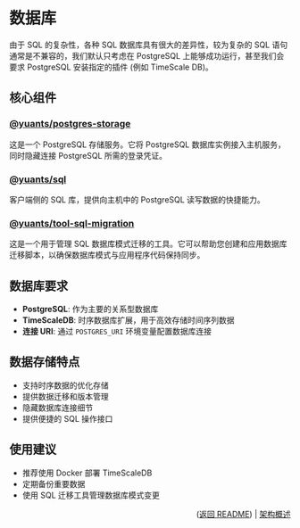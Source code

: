 # 数据库

由于 SQL 的复杂性，各种 SQL 数据库具有很大的差异性，较为复杂的 SQL 语句通常是不兼容的，我们默认只考虑在 PostgreSQL 上能够成功运行，甚至我们会要求 PostgreSQL 安装指定的插件 (例如 TimeScale DB)。

## 核心组件

### [@yuants/postgres-storage](apps/postgres-storage)

这是一个 PostgreSQL 存储服务。它将 PostgreSQL 数据库实例接入主机服务，同时隐藏连接 PostgreSQL 所需的登录凭证。

### [@yuants/sql](libraries/sql)

客户端侧的 SQL 库，提供向主机中的 PostgreSQL 读写数据的快捷能力。

### [@yuants/tool-sql-migration](tools/sql-migration)

这是一个用于管理 SQL 数据库模式迁移的工具。它可以帮助您创建和应用数据库迁移脚本，以确保数据库模式与应用程序代码保持同步。

## 数据库要求

- **PostgreSQL**: 作为主要的关系型数据库
- **TimeScaleDB**: 时序数据库扩展，用于高效存储时间序列数据
- **连接 URI**: 通过 `POSTGRES_URI` 环境变量配置数据库连接

## 数据存储特点

- 支持时序数据的优化存储
- 提供数据迁移和版本管理
- 隐藏数据库连接细节
- 提供便捷的 SQL 操作接口

## 使用建议

- 推荐使用 Docker 部署 TimeScaleDB
- 定期备份重要数据
- 使用 SQL 迁移工具管理数据库模式变更

<p align="right">(<a href="../../README.md">返回 README</a>) | <a href="architecture-overview.md">架构概述</a></p>
